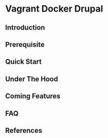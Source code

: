 # Vagrant Docker Drupal

## Introduction

## Prerequisite

## Quick Start

## Under The Hood

## Coming Features

## FAQ

## References

